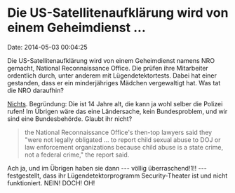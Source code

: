 Die US-Satellitenaufklärung wird von einem Geheimdienst \...
============================================================

Date: 2014-05-03 00:04:25

Die US-Satellitenaufklärung wird von einem Geheimdienst namens NRO
gemacht, National Reconnaissance Office. Die prüfen ihre Mitarbeiter
ordentlich durch, unter anderem mit Lügendetektortests. Dabei hat einer
gestanden, dass er ein minderjähriges Mädchen vergewaltigt hat. Was tat
die NRO daraufhin?

[Nichts](http://www.sfgate.com/crime/article/Feds-didn-t-act-on-polygraphs-indicating-child-5422624.php).
Begründung: Die ist 14 Jahre alt, die kann ja wohl selber die Polizei
rufen! Im Übrigen wäre das eine Ländersache, kein Bundesproblem, und wir
sind eine Bundesbehörde. Glaubt ihr nicht?

> the National Reconnaissance Office\'s then-top lawyers said they
> \"were not legally obligated \... to report child sexual abuse to DOJ
> or law enforcement organizations because child abuse is a state crime,
> not a federal crime,\" the report said.

Ach ja, und im Übrigen haben sie dann --- völlig überraschend!1!! ---
festgestellt, dass ihr Lügendetektorprogramm Security-Theater ist und
nicht funktioniert. NEIN! DOCH! OH!

